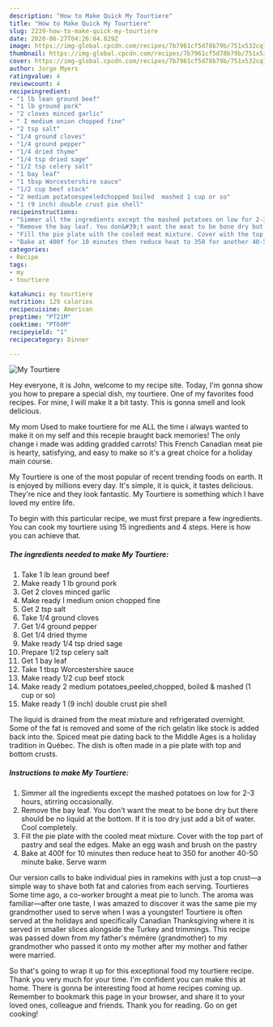 ```yaml
---
description: "How to Make Quick My Tourtiere"
title: "How to Make Quick My Tourtiere"
slug: 2239-how-to-make-quick-my-tourtiere
date: 2020-06-27T04:26:04.829Z
image: https://img-global.cpcdn.com/recipes/7b7961cf5d78b79b/751x532cq70/my-tourtiere-recipe-main-photo.jpg
thumbnail: https://img-global.cpcdn.com/recipes/7b7961cf5d78b79b/751x532cq70/my-tourtiere-recipe-main-photo.jpg
cover: https://img-global.cpcdn.com/recipes/7b7961cf5d78b79b/751x532cq70/my-tourtiere-recipe-main-photo.jpg
author: Jorge Myers
ratingvalue: 4
reviewcount: 4
recipeingredient:
- "1 lb lean ground beef"
- "1 lb ground pork"
- "2 cloves minced garlic"
- " I medium onion chopped fine"
- "2 tsp salt"
- "1/4 ground cloves"
- "1/4 ground pepper"
- "1/4 dried thyme"
- "1/4 tsp dried sage"
- "1/2 tsp celery salt"
- "1 bay leaf"
- "1 tbsp Worcestershire sauce"
- "1/2 cup beef stock"
- "2 medium potatoespeeledchopped boiled  mashed 1 cup or so"
- "1 (9 inch) double crust pie shell"
recipeinstructions:
- "Simmer all the ingredients except the mashed potatoes on low for 2-3 hours, stirring occasionally."
- "Remove the bay leaf. You don&#39;t want the meat to be bone dry but there should be no liquid at the bottom. If it is too dry just add a bit of water. Cool completely."
- "Fill the pie plate with the cooled meat mixture. Cover with the top part of pastry and seal the edges. Make an egg wash and brush on the pastry"
- "Bake at 400f for 10 minutes then reduce heat to 350 for another 40-50 minute bake. Serve warm"
categories:
- Recipe
tags:
- my
- tourtiere

katakunci: my tourtiere 
nutrition: 129 calories
recipecuisine: American
preptime: "PT21M"
cooktime: "PT60M"
recipeyield: "1"
recipecategory: Dinner

---
```



![My Tourtiere](https://img-global.cpcdn.com/recipes/7b7961cf5d78b79b/751x532cq70/my-tourtiere-recipe-main-photo.jpg)

Hey everyone, it is John, welcome to my recipe site. Today, I'm gonna show you how to prepare a special dish, my tourtiere. One of my favorites food recipes. For mine, I will make it a bit tasty. This is gonna smell and look delicious.

My mom Used to make tourtiere for me ALL the time i always wanted to make it on my self and this recepie braught back memories! The only change i made was adding gradded carrots! This French Canadian meat pie is hearty, satisfying, and easy to make so it&#39;s a great choice for a holiday main course.

My Tourtiere is one of the most popular of recent trending foods on earth. It is enjoyed by millions every day. It's simple, it is quick, it tastes delicious. They're nice and they look fantastic. My Tourtiere is something which I have loved my entire life.


To begin with this particular recipe, we must first prepare a few ingredients. You can cook my tourtiere using 15 ingredients and 4 steps. Here is how you can achieve that.

<!--inarticleads1-->

##### The ingredients needed to make My Tourtiere:

1. Take 1 lb lean ground beef
1. Make ready 1 lb ground pork
1. Get 2 cloves minced garlic
1. Make ready  I medium onion chopped fine
1. Get 2 tsp salt
1. Take 1/4 ground cloves
1. Get 1/4 ground pepper
1. Get 1/4 dried thyme
1. Make ready 1/4 tsp dried sage
1. Prepare 1/2 tsp celery salt
1. Get 1 bay leaf
1. Take 1 tbsp Worcestershire sauce
1. Make ready 1/2 cup beef stock
1. Make ready 2 medium potatoes,peeled,chopped, boiled &amp; mashed (1 cup or so)
1. Make ready 1 (9 inch) double crust pie shell


The liquid is drained from the meat mixture and refrigerated overnight. Some of the fat is removed and some of the rich gelatin like stock is added back into the. Spiced meat pie dating back to the Middle Ages is a holiday tradition in Québec. The dish is often made in a pie plate with top and bottom crusts. 

<!--inarticleads2-->

##### Instructions to make My Tourtiere:

1. Simmer all the ingredients except the mashed potatoes on low for 2-3 hours, stirring occasionally.
1. Remove the bay leaf. You don&#39;t want the meat to be bone dry but there should be no liquid at the bottom. If it is too dry just add a bit of water. Cool completely.
1. Fill the pie plate with the cooled meat mixture. Cover with the top part of pastry and seal the edges. Make an egg wash and brush on the pastry
1. Bake at 400f for 10 minutes then reduce heat to 350 for another 40-50 minute bake. Serve warm


Our version calls to bake individual pies in ramekins with just a top crust—a simple way to shave both fat and calories from each serving. Tourtieres Some time ago, a co-worker brought a meat pie to lunch. The aroma was familiar—after one taste, I was amazed to discover it was the same pie my grandmother used to serve when I was a youngster! Tourtiere is often served at the holidays and specifically Canadian Thanksgiving where it is served in smaller slices alongside the Turkey and trimmings. This recipe was passed down from my father&#39;s mémère (grandmother) to my grandmother who passed it onto my mother after my mother and father were married. 

So that's going to wrap it up for this exceptional food my tourtiere recipe. Thank you very much for your time. I'm confident you can make this at home. There is gonna be interesting food at home recipes coming up. Remember to bookmark this page in your browser, and share it to your loved ones, colleague and friends. Thank you for reading. Go on get cooking!
